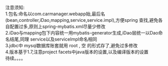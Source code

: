 注意须知:<br>
1.包名:命名以com.carmanager.webapp始,最后名(bean,controller,iDao,mapping,service,service.impl),方便spring
    查找,避免各自配置过多,原则上spring-mybatis.xml尽量少修改<br>
2.iDao与mapping包下内容统一用mybatis-generator生成,iDao层统一以Dao命名结尾,同理 service以及serviceImpl命名相同<br>
3.jdbc中 mysql数据库账套就用 root , 空 的形式存了,避免过多修改<br>
4.版本基于1.7,注意project facets中java版本的设置,以及编译版本的设置<br>
                         待续。。。。
